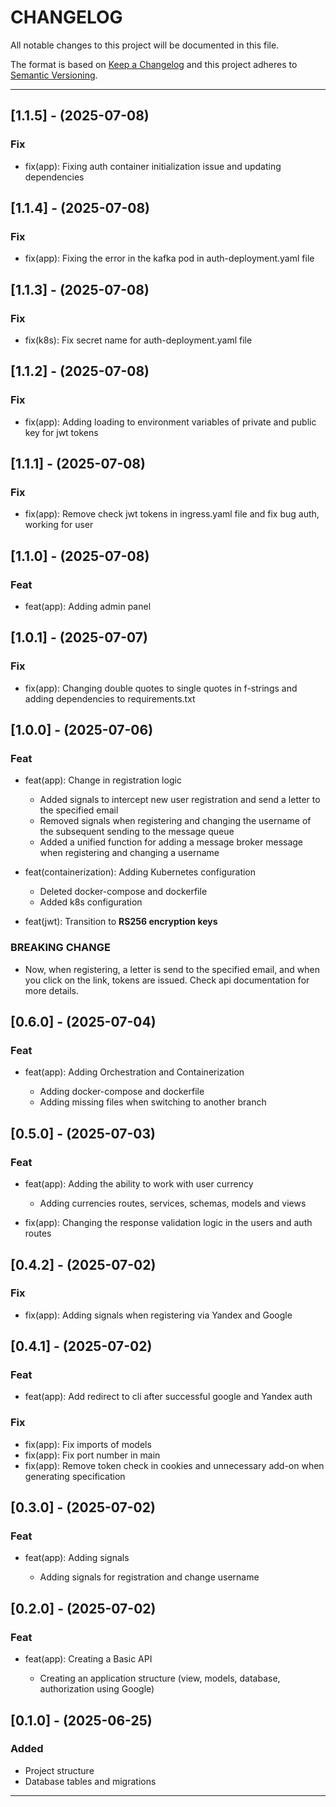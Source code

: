 # CHANGELOG

All notable changes to this project will be documented in this file.

The format is based on [Keep a Changelog](https://keepachangelog.com/en/1.1.0/) and this project adheres to [Semantic Versioning](https://semver.org).

---

## [1.1.5] - (2025-07-08)

### Fix

- fix(app): Fixing auth container initialization issue and updating dependencies

## [1.1.4] - (2025-07-08)

### Fix

- fix(app): Fixing the error in the kafka pod in auth-deployment.yaml file

## [1.1.3] - (2025-07-08)

### Fix

- fix(k8s): Fix secret name for auth-deployment.yaml file


## [1.1.2] - (2025-07-08)

### Fix

- fix(app): Adding loading to environment variables of private and public key for jwt tokens

## [1.1.1] - (2025-07-08)

### Fix

- fix(app): Remove check jwt tokens in ingress.yaml file and fix bug auth, working for user

## [1.1.0] - (2025-07-08)

### Feat

- feat(app): Adding admin panel


## [1.0.1] - (2025-07-07)

### Fix

- fix(app): Changing double quotes to single quotes in f-strings and adding dependencies to requirements.txt


## [1.0.0] - (2025-07-06)

### Feat

- feat(app): Change in registration logic

    - Added signals to intercept new user registration and send a letter to the specified email
    - Removed signals when registering and changing the username of the subsequent sending to the message queue
    - Added a unified function for adding a message broker message when registering and changing a username

- feat(containerization): Adding Kubernetes configuration
    
    - Deleted docker-compose and dockerfile
    - Added k8s configuration

- feat(jwt): Transition to **RS256 encryption keys**

### BREAKING CHANGE

- Now, when registering, a letter is send to the specified email, and when you click on the link, tokens are issued. Check api documentation for more details.

## [0.6.0] - (2025-07-04)

### Feat

- feat(app): Adding Orchestration and Containerization

    - Adding docker-compose and dockerfile
    - Adding missing files when switching to another branch


## [0.5.0] - (2025-07-03)

### Feat

- feat(app): Adding the ability to work with user currency

    - Adding currencies routes, services, schemas, models and views

- fix(app): Changing the response validation logic in the users and auth routes

## [0.4.2] - (2025-07-02)

### Fix

- fix(app): Adding signals when registering via Yandex and Google

## [0.4.1] - (2025-07-02)

### Feat

- feat(app): Add redirect to cli after successful google and Yandex auth

### Fix

- fix(app): Fix imports of models
- fix(app): Fix port number in main
- fix(app): Remove token check in cookies and unnecessary add-on when generating specification

## [0.3.0] - (2025-07-02)

### Feat

- feat(app): Adding signals

    - Adding signals for registration and change username

## [0.2.0] - (2025-07-02)

### Feat

- feat(app): Creating a Basic API

    - Creating an application structure (view, models, database, authorization using Google)

## [0.1.0] - (2025-06-25)

### Added
- Project structure
- Database tables and migrations

---
